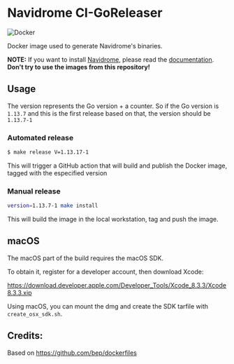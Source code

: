 # Navidrome CI-GoReleaser

![Docker](https://github.com/navidrome/ci-goreleaser/workflows/Docker/badge.svg)

Docker image used to generate Navidrome's binaries.

**NOTE:** If you want to install [Navidrome](https://www.navidrome.org), please read the [documentation](https://www.navidrome.org/docs/installation/). **Don't try to use the images from this repository!**

## Usage

The version represents the Go version + a counter. So if the Go version is `1.13.7` and this is
the first release based on that, the version should be `1.13.7-1`

### Automated release

```bash
$ make release V=1.13.17-1
```

This will trigger a GitHub action that will build and publish the Docker image, tagged with the
especified version

### Manual release

```bash
version=1.13.7-1 make install
```

This will build the image in the local workstation, tag and push the image.

## macOS

The macOS part of the build requires the macOS SDK.

To obtain it, register for a developer account, then download Xcode:

https://download.developer.apple.com/Developer_Tools/Xcode_8.3.3/Xcode8.3.3.xip

Using macOS, you can mount the dmg and create the SDK tarfile with `create_osx_sdk.sh`.

## Credits:

Based on https://github.com/bep/dockerfiles
